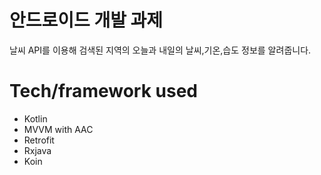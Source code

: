 
# 안드로이드 개발 과제

날씨 API를 이용해 검색된 지역의 오늘과 내일의 날씨,기온,습도 정보를 알려줍니다.

# Tech/framework used

* Kotlin
* MVVM with AAC
* Retrofit
* Rxjava
* Koin